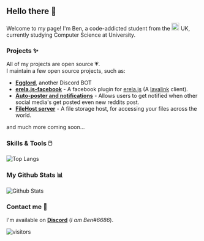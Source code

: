 ## Hello there 👋

Welcome to my page! I'm Ben, a code-addicted student from the <img src="https://upload.wikimedia.org/wikipedia/commons/8/83/Flag_of_the_United_Kingdom_%283-5%29.svg" width=20/> UK, currently studying Computer Science at University.


### Projects ✨

All of my projects are open source 💗.  
I maintain a few open source projects, such as:

* **[Egglord](https://github.com/Spiderjockey02/Discord-Bot)**, another Discord BOT  
* **[erela.js-facebook](https://github.com/Spiderjockey02/erela.js-facebook)** - A facebook plugin for [erela.js](https://github.com/MenuDocs/erela.js) (A [lavalink](https://github.com/freyacodes/Lavalink) client).
* **[Auto-poster and notifications](https://github.com/Spiderjockey02/auto-poster-and-notifications)** - Allows users to get notified when other social media's get posted even new reddits post.
* **[FileHost server](https://github.com/Spiderjockey02/filehost-server)** - A file storage host, for accessing your files across the world.

and much more coming soon...

### Skills & Tools 🖱️
![Top Langs](https://github-readme-stats.vercel.app/api/top-langs/?username=Spiderjockey02&hide=TeX&layout=compact)

### My Github Stats 📊
![Github Stats](https://github-readme-stats.vercel.app/api?username=Spiderjockey02&count_private=true&show_icons=true&include_all_commits=true)

### Contact me 🤝
I'm available on **[Discord](https://discord.gg/8g6zUQu)** (_I am Ben#6686_).

![visitors](https://visitor-badge.laobi.icu/badge?page_id=Spiderjockey02.Spiderjockey02)
